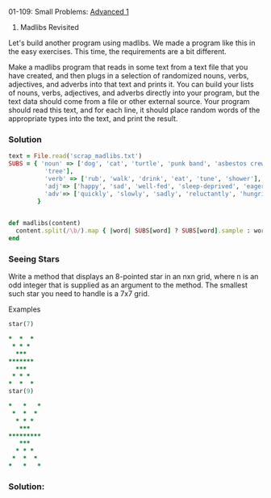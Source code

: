 01-109: Small Problems:
[Advanced 1](https://launchschool.com/exercise_sets/1b40a3fd)

1. Madlibs Revisited

Let's build another program using madlibs. We made a program like this in the easy exercises. This time, the requirements are a bit different.

Make a madlibs program that reads in some text from a text file that you have created, and then plugs in a selection of randomized nouns, verbs, adjectives, and adverbs into that text and prints it. You can build your lists of nouns, verbs, adjectives, and adverbs directly into your program, but the text data should come from a file or other external source. Your program should read this text, and for each line, it should place random words of the appropriate types into the text, and print the result.


### Solution

```ruby
text = File.read('scrap_madlibs.txt')
SUBS = { 'noun' => ['dog', 'cat', 'turtle', 'punk band', 'asbestos crew',
          'tree'],
          'verb' => ['rub', 'walk', 'drink', 'eat', 'tune', 'shower'],
          'adj'=> ['happy', 'sad', 'well-fed', 'sleep-deprived', 'eager', 'depressed'],
          'adv'=> ['quickly', 'slowly', 'sadly', 'reluctantly', 'hungrily', 'voraciously']
        }

 
def madlibs(content)
  content.split(/\b/).map { |word| SUBS[word] ? SUBS[word].sample : word }.join
end
```

### Seeing Stars

Write a method that displays an 8-pointed star in an nxn grid, where n is an odd integer that is supplied as an argument to the method. The smallest such star you need to handle is a 7x7 grid.

Examples
```ruby
star(7)

*  *  *
 * * *
  ***
*******
  ***
 * * *
*  *  *
star(9)

*   *   *
 *  *  *
  * * *
   ***
*********
   ***
  * * *
 *  *  *
*   *   *
```

### Solution:

```ruby

```
